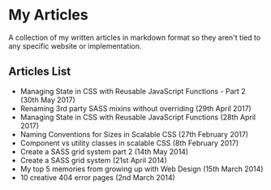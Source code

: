 # My Articles
A collection of my written articles in markdown format so they aren't tied to any specific website or implementation.

## Articles List
- Managing State in CSS with Reusable JavaScript Functions - Part 2 (30th May 2017)
- Renaming 3rd party SASS mixins without overriding (29th April 2017)
- Managing State in CSS with Reusable JavaScript Functions (28th April 2017)
- Naming Conventions for Sizes in Scalable CSS (27th February 2017)
- Component vs utility classes in scalable CSS (8th February 2017)
- Create a SASS grid system part 2 (14th May 2014)
- Create a SASS grid system (21st April 2014)
- My top 5 memories from growing up with Web Design (15th March 2014)
- 10 creative 404 error pages (2nd March 2014)
